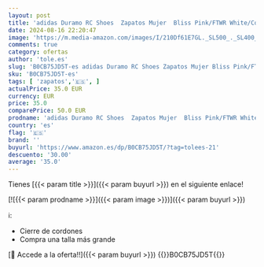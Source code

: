 ```yaml
---
layout: post
title: 'adidas Duramo RC Shoes  Zapatos Mujer  Bliss Pink/FTWR White/Core Black  40 EU'
date: 2024-08-16 22:20:47
image: 'https://m.media-amazon.com/images/I/210Df61E7GL._SL500_._SL400_.jpg'
comments: true
category: ofertas
author: 'tole.es'
slug: 'B0CB75JD5T-es adidas Duramo RC Shoes Zapatos Mujer Bliss Pink/FTWR...'
sku: 'B0CB75JD5T-es'
tags: [ 'zapatos','🇪🇸', ]
actualPrice: 35.0 EUR
currency: EUR
price: 35.0
comparePrice: 50.0 EUR
prodname: 'adidas Duramo RC Shoes  Zapatos Mujer  Bliss Pink/FTWR White/Core Black  40 EU'
country: 'es'
flag: '🇪🇸'
brand: ''
buyurl: 'https://www.amazon.es/dp/B0CB75JD5T/?tag=tolees-21'
descuento: '30.00'
average: '35.0'
---
```


Tienes [{{< param title >}}]({{< param buyurl >}}) en el siguiente enlace!

[![{{< param prodname >}}]({{< param image >}})]({{< param buyurl >}})

ℹ️:

- Cierre de cordones
- Compra una talla más grande

[🛒 Accede a la oferta!!]({{< param buyurl >}})
{{<world>}}B0CB75JD5T{{</world>}}
